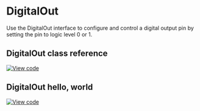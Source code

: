 # DigitalOut

Use the DigitalOut interface to configure and control a digital output pin by setting the pin to logic level 0 or 1.

## DigitalOut class reference

[![View code](https://www.mbed.com/embed/?type=library)](https://os.mbed.com/docs/mbed-os/v6.8/mbed-os-api-doxy/classmbed_1_1_digital_out.html)

## DigitalOut hello, world

[![View code](https://www.mbed.com/embed/?url=https://github.com/ARMmbed/mbed-os-snippet-DigitalOut_ex_1/tree/v6.8)](https://github.com/ARMmbed/mbed-os-snippet-DigitalOut_ex_1/blob/v6.8/main.cpp)
